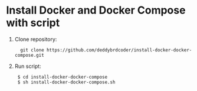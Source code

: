 Install Docker and Docker Compose with script
============================

1. Clone repository:

		 git clone https://github.com/deddybrdcoder/install-docker-docker-compose.git 

2. Run script:

		$ cd install-docker-docker-compose
		$ sh install-docker-docker-compose.sh
